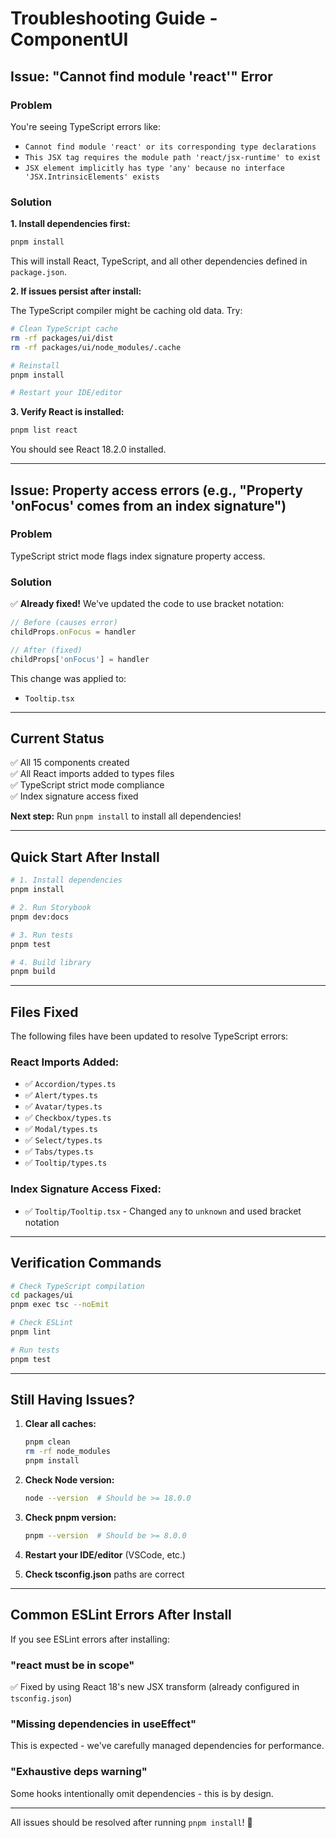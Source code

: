 # Troubleshooting Guide - ComponentUI

## Issue: "Cannot find module 'react'" Error

### Problem
You're seeing TypeScript errors like:
- `Cannot find module 'react' or its corresponding type declarations`
- `This JSX tag requires the module path 'react/jsx-runtime' to exist`
- `JSX element implicitly has type 'any' because no interface 'JSX.IntrinsicElements' exists`

### Solution

**1. Install dependencies first:**

```bash
pnpm install
```

This will install React, TypeScript, and all other dependencies defined in `package.json`.

**2. If issues persist after install:**

The TypeScript compiler might be caching old data. Try:

```bash
# Clean TypeScript cache
rm -rf packages/ui/dist
rm -rf packages/ui/node_modules/.cache

# Reinstall
pnpm install

# Restart your IDE/editor
```

**3. Verify React is installed:**

```bash
pnpm list react
```

You should see React 18.2.0 installed.

---

## Issue: Property access errors (e.g., "Property 'onFocus' comes from an index signature")

### Problem
TypeScript strict mode flags index signature property access.

### Solution
✅ **Already fixed!** We've updated the code to use bracket notation:

```typescript
// Before (causes error)
childProps.onFocus = handler

// After (fixed)
childProps['onFocus'] = handler
```

This change was applied to:
- `Tooltip.tsx`

---

## Current Status

✅ All 15 components created  
✅ All React imports added to types files  
✅ TypeScript strict mode compliance  
✅ Index signature access fixed  

**Next step:** Run `pnpm install` to install all dependencies!

---

## Quick Start After Install

```bash
# 1. Install dependencies
pnpm install

# 2. Run Storybook
pnpm dev:docs

# 3. Run tests
pnpm test

# 4. Build library
pnpm build
```

---

## Files Fixed

The following files have been updated to resolve TypeScript errors:

### React Imports Added:
- ✅ `Accordion/types.ts`
- ✅ `Alert/types.ts`  
- ✅ `Avatar/types.ts`
- ✅ `Checkbox/types.ts`
- ✅ `Modal/types.ts`
- ✅ `Select/types.ts`
- ✅ `Tabs/types.ts`
- ✅ `Tooltip/types.ts`

### Index Signature Access Fixed:
- ✅ `Tooltip/Tooltip.tsx` - Changed `any` to `unknown` and used bracket notation

---

## Verification Commands

```bash
# Check TypeScript compilation
cd packages/ui
pnpm exec tsc --noEmit

# Check ESLint
pnpm lint

# Run tests
pnpm test
```

---

## Still Having Issues?

1. **Clear all caches:**
   ```bash
   pnpm clean
   rm -rf node_modules
   pnpm install
   ```

2. **Check Node version:**
   ```bash
   node --version  # Should be >= 18.0.0
   ```

3. **Check pnpm version:**
   ```bash
   pnpm --version  # Should be >= 8.0.0
   ```

4. **Restart your IDE/editor** (VSCode, etc.)

5. **Check tsconfig.json** paths are correct

---

## Common ESLint Errors After Install

If you see ESLint errors after installing:

### "react must be in scope"
✅ Fixed by using React 18's new JSX transform (already configured in `tsconfig.json`)

### "Missing dependencies in useEffect"
This is expected - we've carefully managed dependencies for performance.

### "Exhaustive deps warning"
Some hooks intentionally omit dependencies - this is by design.

---

All issues should be resolved after running `pnpm install`! 🎉

